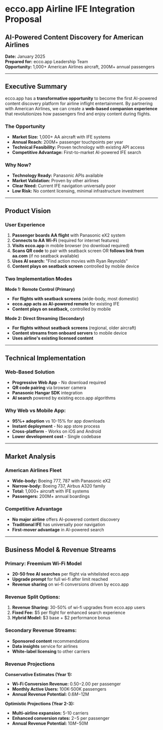 # ecco.app Airline IFE Integration Proposal
## AI-Powered Content Discovery for American Airlines

**Date:** January 2025  
**Prepared for:** ecco.app Leadership Team  
**Opportunity:** 1,000+ American Airlines aircraft, 200M+ annual passengers

---

## Executive Summary

ecco.app has a **transformative opportunity** to become the first AI-powered content discovery platform for airline inflight entertainment. By partnering with American Airlines, we can create a **web-based companion experience** that revolutionizes how passengers find and enjoy content during flights.

### **The Opportunity**
- **Market Size:** 1,000+ AA aircraft with IFE systems
- **Annual Reach:** 200M+ passenger touchpoints per year  
- **Technical Feasibility:** Proven technology with existing API access
- **Competitive Advantage:** First-to-market AI-powered IFE search

### **Why Now?**
- **Technology Ready:** Panasonic APIs available  
- **Market Validation:** Proven by other airlines  
- **Clear Need:** Current IFE navigation universally poor  
- **Low Risk:** No content licensing, minimal infrastructure investment

---

## Product Vision

### **User Experience**
1. **Passenger boards AA flight** with Panasonic eX2 system
2. **Connects to AA Wi-Fi** (required for internet features)
3. **Visits ecco.app** in mobile browser (no download required)
4. **Scans QR code** to pair with seatback screen OR **follows link from aa.com** (if no seatback available)
5. **Uses AI search:** "Find action movies with Ryan Reynolds"
6. **Content plays on seatback screen** controlled by mobile device

### **Two Implementation Modes**

**Mode 1: Remote Control (Primary)**
- **For flights with seatback screens** (wide-body, most domestic)
- **ecco.app acts as AI-powered remote** for existing IFE
- **Content plays on seatback,** controlled by mobile

**Mode 2: Direct Streaming (Secondary)**  
- **For flights without seatback screens** (regional, older aircraft)
- **Content streams from onboard servers** to mobile device
- **Uses airline's existing licensed content**

---

## Technical Implementation

### **Web-Based Solution**
- **Progressive Web App** - No download required
- **QR code pairing** via browser camera
- **Panasonic Hangar SDK** integration
- **AI search** powered by existing ecco.app algorithms

### **Why Web vs Mobile App:**
- **95%+ adoption** vs 10-15% for app downloads  
- **Instant deployment** - No app store process  
- **Cross-platform** - Works on iOS and Android  
- **Lower development cost** - Single codebase

---

## Market Analysis

### **American Airlines Fleet**
- **Wide-body:** Boeing 777, 787 with Panasonic eX2
- **Narrow-body:** Boeing 737, Airbus A320 family  
- **Total:** 1,000+ aircraft with IFE systems
- **Passengers:** 200M+ annual boardings

### **Competitive Advantage**
- **No major airline** offers AI-powered content discovery
- **Traditional IFE** has universally poor navigation
- **First-mover advantage** in AI-powered search

---

## Business Model & Revenue Streams

### **Primary: Freemium Wi-Fi Model**
- **20-50 free AI searches** per flight via whitelisted ecco.app
- **Upgrade prompt** for full wi-fi after limit reached
- **Revenue sharing** on wi-fi conversions driven by ecco.app

### **Revenue Split Options:**
1. **Revenue Sharing:** 30-50% of wi-fi upgrades from ecco.app users
2. **Fixed Fee:** $5 per flight for enhanced search experience  
3. **Hybrid Model:** $3 base + $2 performance bonus

### **Secondary Revenue Streams:**
- **Sponsored content** recommendations
- **Data insights** service for airlines
- **White-label licensing** to other carriers

### **Revenue Projections**

**Conservative Estimates (Year 1):**
- **Wi-Fi Conversion Revenue:** $0.50-$2.00 per passenger
- **Monthly Active Users:** 100K-500K passengers  
- **Annual Revenue Potential:** $0.6M-$12M

**Optimistic Projections (Year 2-3):**
- **Multi-airline expansion:** 5-10 carriers
- **Enhanced conversion rates:** $2-$5 per passenger
- **Annual Revenue Potential:** $10M-$50M 